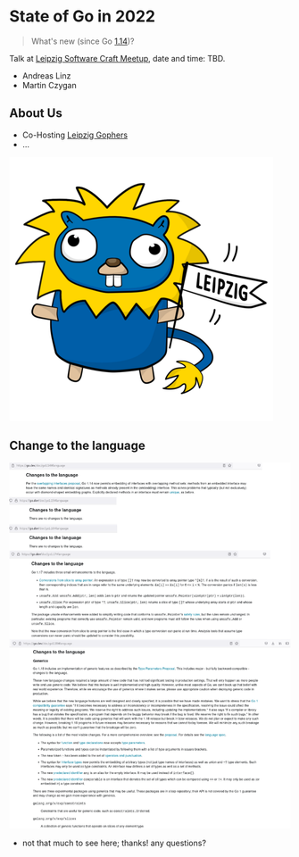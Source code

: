 # State of Go in 2022

> What's new (since Go [1.14](https://go.dev/doc/devel/release#go1.14))?

Talk at [Leipzig Software Craft
Meetup](https://www.meetup.com/LE-software-craft-community/), date and time:
TBD.

* Andreas Linz
* Martin Czygan

## About Us

* Co-Hosting [Leipzig Gophers](https://golangleipzig.space/)
* ...

![](static/leipzig-gopher.png)

## Change to the language

![](static/changes-combined.png)

* not that much to see here; thanks! any questions?

